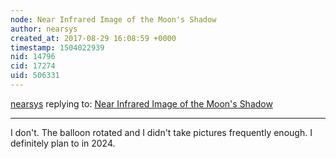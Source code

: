```yaml
---
node: Near Infrared Image of the Moon's Shadow
author: nearsys
created_at: 2017-08-29 16:08:59 +0000
timestamp: 1504022939
nid: 14796
cid: 17274
uid: 506331
---
```




[nearsys](../profile/nearsys) replying to: [Near Infrared Image of the Moon's Shadow](../notes/nearsys/08-28-2017/near-infrared-inage-of-the-moon-s-shadow)

----
I don't. The balloon rotated and I didn't take pictures frequently enough. I definitely plan to in 2024.